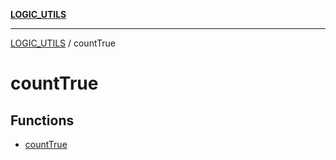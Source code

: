 [**LOGIC_UTILS**](../README.md)

***

[LOGIC_UTILS](../README.md) / countTrue

# countTrue

## Functions

- [countTrue](functions/countTrue.md)
